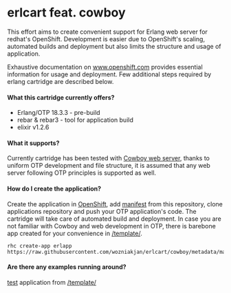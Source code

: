 erlcart feat. cowboy
====================

This effort aims to create convenient support for Erlang web server for redhat's OpenShift. Development is easier due to OpenShift's scaling, automated builds and deployment but also limits the structure and usage of application.

Exhaustive documentation on www.openshift.com provides essential information for usage and deployment. Few additional steps required by erlang cartridge are described below.

#### What this cartridge currently offers?

- Erlang/OTP 18.3.3 - pre-build
- rebar & rebar3 - tool for application build
- elixir v1.2.6

#### What it supports?

Currently cartridge has been tested with [Cowboy web server](https://github.com/ninenines/cowboy), thanks to uniform OTP development and file structure, it is assumed that any web server following OTP principles is supported as well.

#### How do I create the application?

Create the application in [OpenShift](www.openshift.com), add [manifest](https://raw.githubusercontent.com/wozniakjan/erlcart/cowboy/metadata/manifest.yml) from this repository, clone applications repository and push your OTP application's code. The cartridge will take care of automated build and deployment. In case you are not familiar with Cowboy and web development in OTP, there is barebone app created for your convenience in
[/template/](https://github.com/wozniakjan/erlcart/tree/cowboy/template).

    rhc create-app erlapp https://raw.githubusercontent.com/wozniakjan/erlcart/cowboy/metadata/manifest.yml

#### Are there any examples running around?

[test](http://hello-wozj.rhcloud.com/) application from [/template/](https://github.com/wozniakjan/erlcart/tree/cowboy/template)

